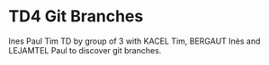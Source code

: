 # TD4 Git Branches
Ines Paul Tim
TD by group of 3 with KACEL Tim, BERGAUT Inès and LEJAMTEL Paul to discover git branches.
